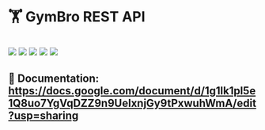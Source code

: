 # 🏋️ GymBro REST API

<img
src="https://img.shields.io/badge/JavaScript-f7df1e?style=for-the-badge&logo=javascript&logoColor=000000">
<img
src="https://img.shields.io/badge/TypeScript-007ACC?style=for-the-badge&logo=typescript&logoColor=white">
<img
src="https://img.shields.io/badge/Node.js-339933?style=for-the-badge&logo=nodedotjs&logoColor=white">
<img
src="https://img.shields.io/badge/Express.js-000000?style=for-the-badge&logo=express&logoColor=white">
<img
src="https://img.shields.io/badge/MongoDB-4EA94B?style=for-the-badge&logo=mongodb&logoColor=white">
---
📖 Documentation: https://docs.google.com/document/d/1g1lk1pl5e1Q8uo7YgVqDZZ9n9UelxnjGy9tPxwuhWmA/edit?usp=sharing
---
